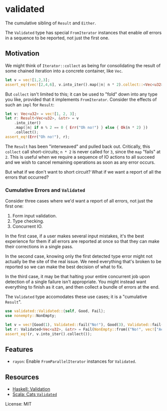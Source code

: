 # validated

The cumulative sibling of `Result` and `Either`.

The `Validated` type has special `FromIterator` instances that enable
_all_ errors in a sequence to be reported, not just the first one.

## Motivation

We might think of `Iterator::collect` as being for consolidating the
result of some chained iteration into a concrete container, like `Vec`.

```rust
let v = vec![1,2,3];
assert_eq!(vec![2,4,6], v.into_iter().map(|n| n * 2).collect::<Vec<u32>>());
```

But `collect` isn't limited to this; it can be used to "fold" down into any
type you like, provided that it implements `FromIterator`. Consider the
effects of such an `impl` for `Result`:

```rust
let v: Vec<u32> = vec![1, 2, 3];
let r: Result<Vec<u32>, &str> = v
    .into_iter()
    .map(|n| if n % 2 == 0 { Err("Oh no!") } else { Ok(n * 2) })
    .collect();
assert_eq!(Err("Oh no!"), r);
```

The `Result` has been "interweaved" and pulled back out. Critically, this
`collect` call short-circuits; `n * 2` is never called for `3`, since the
`map` "fails" at `2`. This is useful when we require a sequence of IO
actions to all succeed and we wish to cancel remaining operations as soon
as any error occurs.

But what if we don't want to short circuit? What if we want a report of all
the errors that occurred?

### Cumulative Errors and `Validated`

Consider three cases where we'd want a report of all errors, not just the
first one:

1. Form input validation.
2. Type checking.
3. Concurrent IO.

In the first case, if a user makes several input mistakes, it's the best
experience for them if all errors are reported at once so that they can make
their corrections in a single pass.

In the second case, knowing only the first detected type error might not
actually be the site of the real issue. We need everything that's broken to
be reported so we can make the best decision of what to fix.

In the third case, it may be that halting your entire concurrent job upon
detection of a single failure isn't appropriate. You might instead want
everything to finish as it can, and then collect a bundle of errors at the
end.

The `Validated` type accomodates these use cases; it is a "cumulative `Result`".

```rust
use validated::Validated::{self, Good, Fail};
use nonempty::NonEmpty;

let v = vec![Good(1), Validated::fail("No!"), Good(3), Validated::fail("Ack!")];
let r: Validated<Vec<u32>, &str> = Fail(NonEmpty::from(("No!", vec!["Ack!"])));
assert_eq!(r, v.into_iter().collect());
```

## Features

- `rayon`: Enable `FromParallelIterator` instances for `Validated`.

## Resources

- [Haskell: Validation][haskell]
- [Scala: Cats `Validated`][cats]

[haskell]: https://hackage.haskell.org/package/validation
[cats]: https://typelevel.org/cats/datatypes/validated.html

License: MIT
